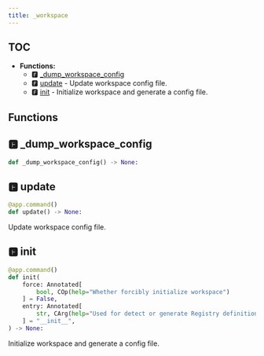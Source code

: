 ```yaml
---
title: _workspace
---
```


## TOC

- **Functions:**
  - 🅵 [\_dump\_workspace\_config](#🅵-_dump_workspace_config)
  - 🅵 [update](#🅵-update) - Update workspace config file.
  - 🅵 [init](#🅵-init) - Initialize workspace and generate a config file.

## Functions

## 🅵 \_dump\_workspace\_config

```python
def _dump_workspace_config() -> None:
```
## 🅵 update

```python
@app.command()
def update() -> None:
```

Update workspace config file.
## 🅵 init

```python
@app.command()
def init(
    force: Annotated[
        bool, COp(help="Whether forcibly initialize workspace")
    ] = False,
    entry: Annotated[
        str, CArg(help="Used for detect or generate Registry definition code")
    ] = "__init__",
) -> None:
```

Initialize workspace and generate a config file.
